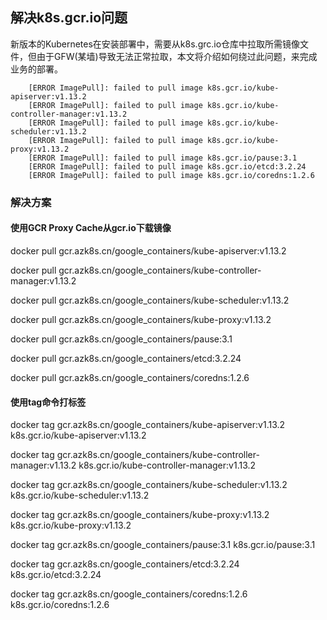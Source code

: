 ## 解决k8s.gcr.io问题

新版本的Kubernetes在安装部署中，需要从k8s.grc.io仓库中拉取所需镜像文件，但由于GFW\(某墙\)导致无法正常拉取，本文将介绍如何绕过此问题，来完成业务的部署。

```
    [ERROR ImagePull]: failed to pull image k8s.gcr.io/kube-apiserver:v1.13.2
    [ERROR ImagePull]: failed to pull image k8s.gcr.io/kube-controller-manager:v1.13.2
    [ERROR ImagePull]: failed to pull image k8s.gcr.io/kube-scheduler:v1.13.2
    [ERROR ImagePull]: failed to pull image k8s.gcr.io/kube-proxy:v1.13.2
    [ERROR ImagePull]: failed to pull image k8s.gcr.io/pause:3.1
    [ERROR ImagePull]: failed to pull image k8s.gcr.io/etcd:3.2.24
    [ERROR ImagePull]: failed to pull image k8s.gcr.io/coredns:1.2.6
```

### 解决方案

#### 使用GCR Proxy Cache从gcr.io下载镜像

docker pull gcr.azk8s.cn/google\_containers/kube-apiserver:v1.13.2

docker pull gcr.azk8s.cn/google\_containers/kube-controller-manager:v1.13.2

docker pull gcr.azk8s.cn/google\_containers/kube-scheduler:v1.13.2

docker pull gcr.azk8s.cn/google\_containers/kube-proxy:v1.13.2

docker pull gcr.azk8s.cn/google\_containers/pause:3.1

docker pull gcr.azk8s.cn/google\_containers/etcd:3.2.24

docker pull gcr.azk8s.cn/google\_containers/coredns:1.2.6

#### 使用tag命令打标签

docker tag gcr.azk8s.cn/google\_containers/kube-apiserver:v1.13.2  k8s.gcr.io/kube-apiserver:v1.13.2

docker tag gcr.azk8s.cn/google\_containers/kube-controller-manager:v1.13.2  k8s.gcr.io/kube-controller-manager:v1.13.2

docker tag gcr.azk8s.cn/google\_containers/kube-scheduler:v1.13.2  k8s.gcr.io/kube-scheduler:v1.13.2

docker tag gcr.azk8s.cn/google\_containers/kube-proxy:v1.13.2  k8s.gcr.io/kube-proxy:v1.13.2

docker tag gcr.azk8s.cn/google\_containers/pause:3.1  k8s.gcr.io/pause:3.1

docker tag gcr.azk8s.cn/google\_containers/etcd:3.2.24  k8s.gcr.io/etcd:3.2.24

docker tag gcr.azk8s.cn/google\_containers/coredns:1.2.6  k8s.gcr.io/coredns:1.2.6





